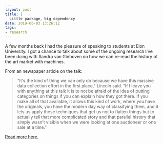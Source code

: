 ```yaml
---
layout: post
title: |
  Little package, big dependency
date: 2019-06-03 13:26:12
tags:
- research
---
```


A few months back I had the pleasure of speaking to students at Elon University.
I got a chance to talk about some of the ongoing research I've been doing with Sandra van Ginhoven on how we can re-read the history of the art market with machines.

From an newspaper article on the talk:

>"It's the kind of thing we can only do because we have this massive data collection effort in the first place," Lincoln said. "If I leave you with anything at this talk it is to not be afraid of the idea of putting categories on things if you can explain how they got there. If you make all of that available, it allows this kind of work, where you have the originals, you have the modern day way of classifying them, and it lets us apply these techniques that get us not to flatten things but to actually tell that more complicated story and that parallel history that simply wasn't visible when we were looking at one auctioneer or one sale at a time."

[Read more here.](https://www.thetimesnews.com/news/20190301/art-world-meets-big-data-in-elon-speakers-world?template=ampart)
